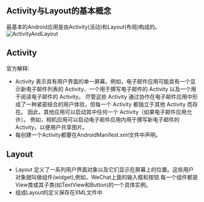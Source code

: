 ## Activity与Layout的基本概念
最基本的Android应用是由Activity(活动)和Layout(布局)构成的。  
![ActivityAndLayout](https://github.com/stepfencurryxiao/30DaysOfAndroid/blob/master/docs/Day02/image/LayoutAndActivity.png)
## Activity
官方解释:  
* Activity 表示具有用户界面的单一屏幕。例如，电子邮件应用可能具有一个显示新电子邮件列表的 Activity、一个用于撰写电子邮件的 Activity 以及一个用于阅读电子邮件的 Activity。 尽管这些 Activity 通过协作在电子邮件应用中形成了一种紧密结合的用户体验，但每一个 Activity 都独立于其他 Activity 而存在。 因此，其他应用可以启动其中任何一个 Activity（如果电子邮件应用允许）。 例如，相机应用可以启动电子邮件应用内用于撰写新电子邮件的 Activity，以便用户共享图片。 
* 每创建一个Activity都要在AndroidManifest.xml文件中声明。
## Layout
* Layout 定义了一系列用户界面对象以及它们显示在屏幕上的位置。这些用户对象就叫做组件(widget),例如，WeChat上面的输入框和按钮.每一个组件都是View类或其子类(如TextView和Button)的一个具体实例。  
* 组成Layout的定义保存在XML文件中
